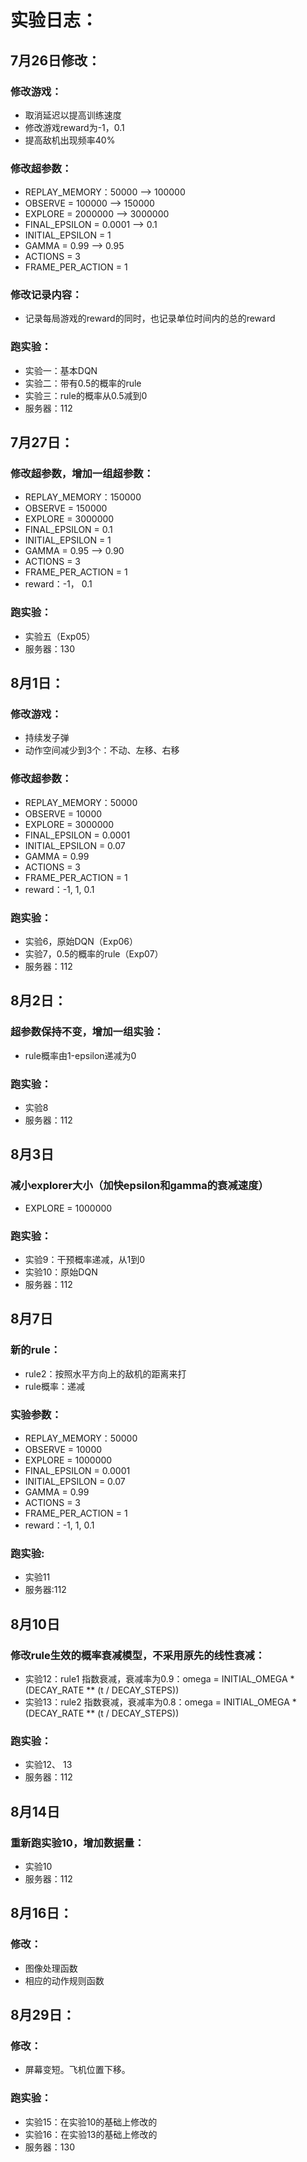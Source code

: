 # 实验日志：
## 7月26日修改：
### 修改游戏：
* 取消延迟以提高训练速度
* 修改游戏reward为-1，0.1
* 提高敌机出现频率40%
### 修改超参数：
* REPLAY_MEMORY：50000 --> 100000
* OBSERVE = 100000 --> 150000
* EXPLORE = 2000000 --> 3000000
* FINAL_EPSILON = 0.0001 --> 0.1
* INITIAL_EPSILON = 1
* GAMMA = 0.99 --> 0.95
* ACTIONS = 3
* FRAME_PER_ACTION = 1
### 修改记录内容：
* 记录每局游戏的reward的同时，也记录单位时间内的总的reward
### 跑实验：
* 实验一：基本DQN
* 实验二：带有0.5的概率的rule
* 实验三：rule的概率从0.5减到0
* 服务器：112
## 7月27日：
### 修改超参数，增加一组超参数：
* REPLAY_MEMORY：150000
* OBSERVE = 150000
* EXPLORE = 3000000
* FINAL_EPSILON = 0.1
* INITIAL_EPSILON = 1
* GAMMA = 0.95 --> 0.90
* ACTIONS = 3
* FRAME_PER_ACTION = 1
* reward：-1， 0.1
### 跑实验：
* 实验五（Exp05）
* 服务器：130
## 8月1日：
### 修改游戏：
* 持续发子弹
* 动作空间减少到3个：不动、左移、右移
### 修改超参数：
* REPLAY_MEMORY：50000
* OBSERVE = 10000
* EXPLORE = 3000000
* FINAL_EPSILON = 0.0001
* INITIAL_EPSILON = 0.07
* GAMMA = 0.99
* ACTIONS = 3
* FRAME_PER_ACTION = 1
* reward：-1, 1, 0.1
### 跑实验：
* 实验6，原始DQN（Exp06）
* 实验7，0.5的概率的rule（Exp07）
* 服务器：112
## 8月2日：
### 超参数保持不变，增加一组实验：
* rule概率由1-epsilon递减为0
### 跑实验：
* 实验8
* 服务器：112
## 8月3日
### 减小explorer大小（加快epsilon和gamma的衰减速度）
* EXPLORE = 1000000
### 跑实验：
* 实验9：干预概率递减，从1到0
* 实验10：原始DQN
* 服务器：112
## 8月7日
### 新的rule：
* rule2：按照水平方向上的敌机的距离来打
* rule概率：递减
### 实验参数：
* REPLAY_MEMORY：50000
* OBSERVE = 10000
* EXPLORE = 1000000
* FINAL_EPSILON = 0.0001
* INITIAL_EPSILON = 0.07
* GAMMA = 0.99
* ACTIONS = 3
* FRAME_PER_ACTION = 1
* reward：-1, 1, 0.1
### 跑实验:
* 实验11
* 服务器:112
## 8月10日
### 修改rule生效的概率衰减模型，不采用原先的线性衰减：
* 实验12：rule1 指数衰减，衰减率为0.9：omega = INITIAL_OMEGA * (DECAY_RATE ** (t / DECAY_STEPS))
* 实验13：rule2 指数衰减，衰减率为0.8：omega = INITIAL_OMEGA * (DECAY_RATE ** (t / DECAY_STEPS))
### 跑实验：
* 实验12、 13
* 服务器：112
## 8月14日
### 重新跑实验10，增加数据量：
* 实验10
* 服务器：112
## 8月16日：
### 修改：
* 图像处理函数
* 相应的动作规则函数
## 8月29日：
### 修改：
* 屏幕变短。飞机位置下移。
### 跑实验：
* 实验15：在实验10的基础上修改的
* 实验16：在实验13的基础上修改的
* 服务器：130